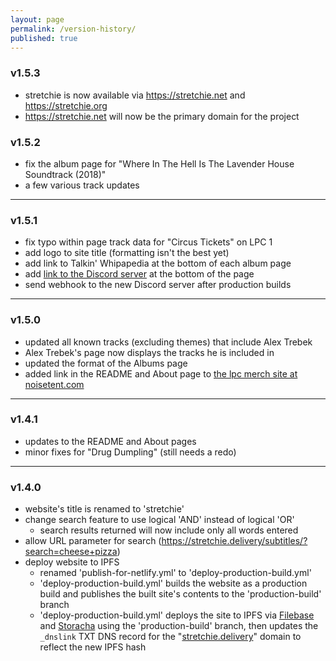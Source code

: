 ```yaml
---
layout: page
permalink: /version-history/
published: true
---
```


### v1.5.3

- stretchie is now available via https://stretchie.net and https://stretchie.org
- https://stretchie.net will now be the primary domain for the project

### v1.5.2

- fix the album page for "Where In The Hell Is The Lavender House Soundtrack (2018)"
- a few various track updates

---

### v1.5.1

- fix typo within page track data for "Circus Tickets" on LPC 1
- add logo to site title (formatting isn't the best yet)
- add link to Talkin' Whipapedia at the bottom of each album page
- add [link to the Discord server](https://discord.gg/jjfQ25NJ) at the bottom of the page
- send webhook to the new Discord server after production builds

---

### v1.5.0

- updated all known tracks (excluding themes) that include Alex Trebek
- Alex Trebek's page now displays the tracks he is included in
- updated the format of the Albums page
- added link in the README and About page to [the lpc merch site at noisetent.com](http://noisetent.com/lpcmerchandise.htm)

---

### v1.4.1

- updates to the README and About pages
- minor fixes for "Drug Dumpling" (still needs a redo)

---

### v1.4.0

- website's title is renamed to 'stretchie'
- change search feature to use logical 'AND' instead of logical 'OR'
	- search results returned will now include only all words entered
- allow URL parameter for search (https://stretchie.delivery/subtitles/?search=cheese+pizza)
- deploy website to IPFS
	- renamed 'publish-for-netlify.yml' to 'deploy-production-build.yml'
	- 'deploy-production-build.yml' builds the website as a production build and publishes the built site's contents to the 'production-build' branch
	- 'deploy-production-build.yml' deploys the site to IPFS via [Filebase](https://filebase.com/) and [Storacha](https://storacha.network/) using the 'production-build' branch, then updates the `_dnslink` TXT DNS record for the "[stretchie.delivery](https://stretchie.delivery)" domain to reflect the new IPFS hash